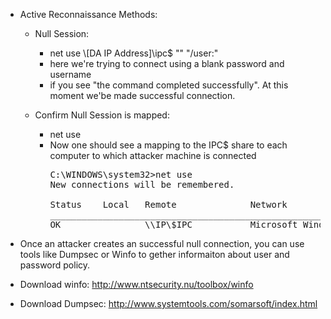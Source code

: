 - Active Reconnaissance Methods:
  - Null Session:
    - net use \\[DA IP Address]\ipc$ "" "/user:"
    - here we're trying to connect using a blank password and username
    - if you see "the command completed successfully". At this moment we'be made successful connection.
  
  - Confirm Null Session is mapped:
    - net use
    - Now one should see a mapping to the IPC$ share to each computer to which attacker machine is connected
      <pre>
      C:\WINDOWS\system32>net use
      New connections will be remembered.
      
      Status    Local   Remote              Network
      ______________________________________________________
      OK                \\IP\$IPC           Microsoft Windows Network
      </pre>
      
- Once an attacker creates an successful null connection, you can use tools like Dumpsec or Winfo to gether informaiton about user and password policy. 

- Download winfo: http://www.ntsecurity.nu/toolbox/winfo
- Download Dumpsec: http://www.systemtools.com/somarsoft/index.html

 
